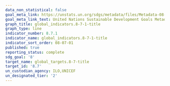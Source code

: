 ```yaml
---
data_non_statistical: false
goal_meta_link: https://unstats.un.org/sdgs/metadata/files/Metadata-08-07-01.pdf
goal_meta_link_text: United Nations Sustainable Development Goals Metadata (pdf 525kB)
graph_title: global_indicators.8-7-1-title
graph_type: line
indicator_number: 8.7.1
indicator_name: global_indicators.8-7-1-title
indicator_sort_order: 08-07-01
published: true
reporting_status: complete
sdg_goal: '8'
target_name: global_targets.8-7-title
target_id: '8.7'
un_custodian_agency: ILO,UNICEF
un_designated_tier: '2'
---
```

